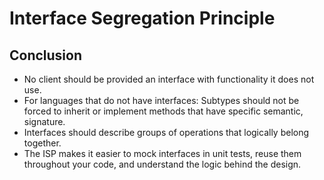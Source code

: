 # Interface Segregation Principle


## Conclusion
- No client should be provided an interface with functionality it does not use.
- For languages that do not have interfaces: Subtypes should not be forced to inherit or implement methods that have specific semantic, signature.
- Interfaces should describe groups of operations that logically belong together.
- The ISP makes it easier to mock interfaces in unit tests, reuse them throughout your code, and understand the logic behind the design.
